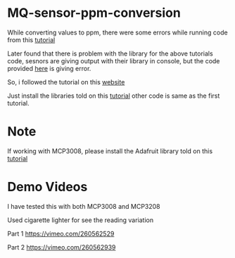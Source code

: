 # MQ-sensor-ppm-conversion

While converting values to ppm, there were some errors while running code from this 
<a href="https://tutorials-raspberrypi.com/configure-and-read-out-the-raspberry-pi-gas-sensor-mq-x" target="_blank">tutorial</a>

Later found that there is problem with the library for the above tutorials code, sesnors are giving output with their library in console, but the code provided <a href="https://tutorials-raspberrypi.com/configure-and-read-out-the-raspberry-pi-gas-sensor-mq-x">here</a>
 is giving error.

So, i followed the tutorial on this <a href="https://learn.adafruit.com/raspberry-pi-analog-to-digital-converters/mcp3008" target="_blank">website</a>

Just install the libraries told on this <a href="https://learn.adafruit.com/raspberry-pi-analog-to-digital-converters/mcp3008" target="_blank">tutorial</a> other code is same as the first tutorial.

# Note 
If working with MCP3008, please install the Adafruit library told on this <a href="https://learn.adafruit.com/raspberry-pi-analog-to-digital-converters/mcp3008" target="_blank">tutorial</a>

# Demo Videos
I have tested this with both MCP3008 and MCP3208

Used cigarette lighter for see the reading variation

Part 1 <a href="https://vimeo.com/260562529">https://vimeo.com/260562529</a>

Part 2 <a href="https://vimeo.com/260562939">https://vimeo.com/260562939</a>
